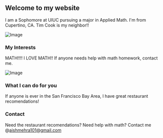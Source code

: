 ## Welcome to my website

I am a Sophomore at UIUC pursuing a major in Applied Math.
I'm from Cupertino, CA. 
Tim Cook is my neighbor!!

![Image](http://static5.businessinsider.com/image/55e9aa77dd08952c388b46c9-480/apple-campus.jpg)

### My Interests

MATH!!!! I LOVE MATH!!
If anyone needs help with math homework, contact me.

![Image](http://www.kpwealth.com/wp-content/uploads/2011/12/blackboard-with-complicated-math-formula.jpg)

### What I can do for you

If anyone is ever in the San Francisco Bay Area, I have great restaurant recomendations!

### Contact

Need the restaurant recomendations? Need help with math? Contact me @aishmehra101@gmail.com
